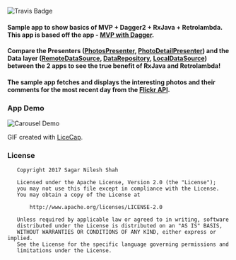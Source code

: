 ![Travis Badge](https://img.shields.io/travis/sgzsh269/android-mvp-dagger2-rxjava.svg)
#### Sample app to show basics of MVP + Dagger2 + RxJava + Retrolambda. This app is based off the app - [MVP with Dagger](https://github.com/sgzsh269/android-mvp-with-dagger2).
#### Compare the Presenters ([PhotosPresenter](https://github.com/sgzsh269/android-mvp-dagger2-rxjava/compare/97bf0cfb6b64a7e9f09c85ffbe9e6fcdb9958d8b...sgzsh269:master#diff-1f5881e4225a238c9c74755b71bf6ce5), [PhotoDetailPresenter](https://github.com/sgzsh269/android-mvp-dagger2-rxjava/compare/97bf0cfb6b64a7e9f09c85ffbe9e6fcdb9958d8b...sgzsh269:master#diff-7ef7f1f0a128525dc32ac3be267dcca1)) and the Data layer ([RemoteDataSource](https://github.com/sgzsh269/android-mvp-dagger2-rxjava/compare/97bf0cfb6b64a7e9f09c85ffbe9e6fcdb9958d8b...sgzsh269:master#diff-4fa874b0dc0517944cb1c7212ad79adf), [DataRepository](https://github.com/sgzsh269/android-mvp-dagger2-rxjava/compare/97bf0cfb6b64a7e9f09c85ffbe9e6fcdb9958d8b...sgzsh269:master#diff-dcd863bfee0ec3b9dbb20dc7be7cae1e), [LocalDataSource](https://github.com/sgzsh269/android-mvp-dagger2-rxjava/compare/97bf0cfb6b64a7e9f09c85ffbe9e6fcdb9958d8b...sgzsh269:master#diff-c068dd04bd4a2c5d7c0f8c9656106c59)) between the 2 apps to see the true benefit of RxJava and Retrolambda! 

#### The sample app fetches and displays the interesting photos and their comments for the most recent day from the [Flickr API](https://www.flickr.com/services/api/).

### App Demo
![Carousel Demo](/carousel_demo.gif)

GIF created with [LiceCap](http://www.cockos.com/licecap/).

### License 
```
   Copyright 2017 Sagar Nilesh Shah

   Licensed under the Apache License, Version 2.0 (the "License");
   you may not use this file except in compliance with the License.
   You may obtain a copy of the License at

       http://www.apache.org/licenses/LICENSE-2.0

   Unless required by applicable law or agreed to in writing, software
   distributed under the License is distributed on an "AS IS" BASIS,
   WITHOUT WARRANTIES OR CONDITIONS OF ANY KIND, either express or implied.
   See the License for the specific language governing permissions and
   limitations under the License.
```